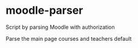 # moodle-parser
Script by parsing Moodle with authorization

Parse the main page courses and teachers default
